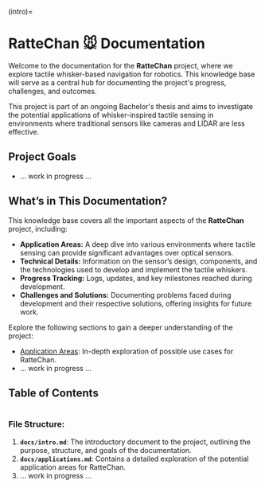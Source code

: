(intro)=

# RatteChan 🐭 Documentation

Welcome to the documentation for the **RatteChan** project, where we explore tactile whisker-based navigation for robotics. This knowledge base will serve as a central hub for documenting the project's progress, challenges, and outcomes.

This project is part of an ongoing Bachelor's thesis and aims to investigate the potential applications of whisker-inspired tactile sensing in environments where traditional sensors like cameras and LIDAR are less effective. 

## Project Goals
- ... work in progress ...

## What’s in This Documentation?

This knowledge base covers all the important aspects of the **RatteChan** project, including:
- **Application Areas:** A deep dive into various environments where tactile sensing can provide significant advantages over optical sensors.
- **Technical Details:** Information on the sensor’s design, components, and the technologies used to develop and implement the tactile whiskers.
- **Progress Tracking:** Logs, updates, and key milestones reached during development.
- **Challenges and Solutions:** Documenting problems faced during development and their respective solutions, offering insights for future work.

Explore the following sections to gain a deeper understanding of the project:

* [Application Areas](applications.md): In-depth exploration of possible use cases for RatteChan.
* ... work in progress ...

## Table of Contents

```{tableofcontents}
```

### File Structure:

1. **`docs/intro.md`**: The introductory document to the project, outlining the purpose, structure, and goals of the documentation.
2. **`docs/applications.md`**: Contains a detailed exploration of the potential application areas for RatteChan.
3. ... work in progress ...